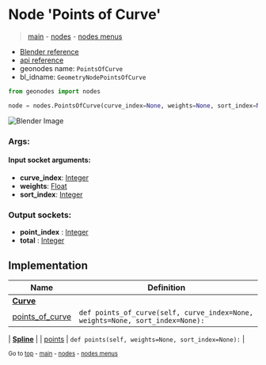 # Node 'Points of Curve'

> [main](../structure.md) - [nodes](nodes.md) - [nodes menus](nodes_menus.md)

- [Blender reference](https://docs.blender.org/manual/en/latest/modeling/geometry_nodes/curve_topology/points_of_curve.html)
- [api reference](https://docs.blender.org/api/current/bpy.types.GeometryNodePointsOfCurve.html)
- geonodes name: `PointsOfCurve`
- bl_idname: `GeometryNodePointsOfCurve`

```python
from geonodes import nodes

node = nodes.PointsOfCurve(curve_index=None, weights=None, sort_index=None)
```

![Blender Image](https://docs.blender.org/manual/en/latest/_images/node-types_GeometryNodePointsOfCurve.webp)

### Args:

#### Input socket arguments:

- **curve_index**: [Integer](Integer.md)
- **weights**: [Float](Float.md)
- **sort_index**: [Integer](Integer.md)

### Output sockets:

- **point_index** : [Integer](Integer.md)
- **total** : [Integer](Integer.md)

## Implementation

| Name | Definition |
|------|------------|
| **[Curve](Curve.md)** |
| [points_of_curve](Curve.md#points_of_curve) | `def points_of_curve(self, curve_index=None, weights=None, sort_index=None):` |

| **[Spline](Spline.md)** |
| [points](Spline.md#points) | `def points(self, weights=None, sort_index=None):` |

<sub>Go to [top](#node-Points-of-Curve) - [main](../structure.md) - [nodes](nodes.md) - [nodes menus](nodes_menus.md)</sub>

